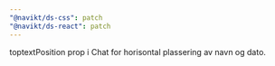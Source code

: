 ```yaml
---
"@navikt/ds-css": patch
"@navikt/ds-react": patch
---
```


toptextPosition prop i Chat for horisontal plassering av navn og dato.
